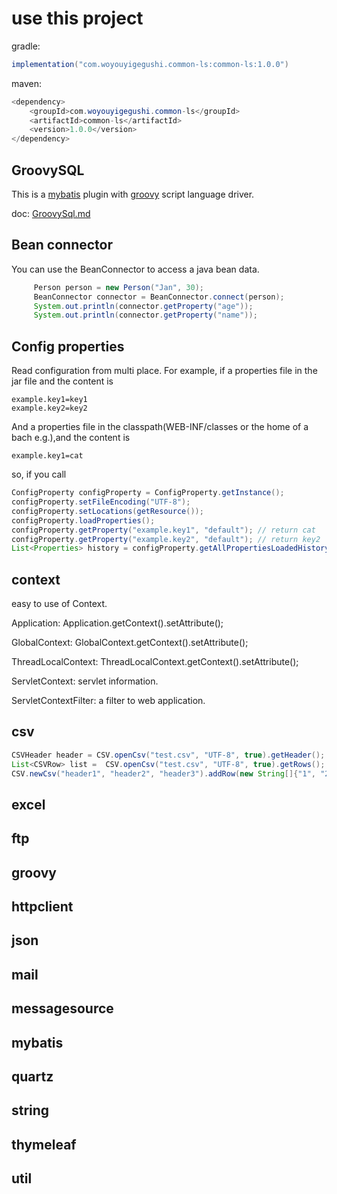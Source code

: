 # use this project
gradle:
```java
implementation("com.woyouyigegushi.common-ls:common-ls:1.0.0")
```
maven:
```java
<dependency>
    <groupId>com.woyouyigegushi.common-ls</groupId>
    <artifactId>common-ls</artifactId>
    <version>1.0.0</version>
</dependency>

```

## GroovySQL
   This is a [mybatis](https://mybatis.org/mybatis-3/) plugin with [groovy](http://www.groovy-lang.org/) script language driver.
   
   doc: [GroovySql.md](doc/GroovySQL.md)

## Bean connector
   You can use the BeanConnector to access a java bean data.
   ```java
        Person person = new Person("Jan", 30);
        BeanConnector connector = BeanConnector.connect(person);
        System.out.println(connector.getProperty("age"));
        System.out.println(connector.getProperty("name"));
   ```
## Config properties
   Read configuration from multi place.
   For example, if a properties file in the jar file and the content is
   ```properties
   example.key1=key1
   example.key2=key2
   ```
   And a properties file in the classpath(WEB-INF/classes or the home of a bach e.g.),and the content is
   ```properties
   example.key1=cat
   ```
   so, if you call 
   ```java
   ConfigProperty configProperty = ConfigProperty.getInstance();
   configProperty.setFileEncoding("UTF-8");
   configProperty.setLocations(getResource());
   configProperty.loadProperties();
   configProperty.getProperty("example.key1", "default"); // return cat
   configProperty.getProperty("example.key2", "default"); // return key2
   List<Properties> history = configProperty.getAllPropertiesLoadedHistoryIncludeOverwrite(); // return all histories of all properties file loaded.
   ```
## context
   easy to use of Context.
   
   Application: Application.getContext().setAttribute();

   GlobalContext: GlobalContext.getContext().setAttribute();
   
   ThreadLocalContext: ThreadLocalContext.getContext().setAttribute();
   
   ServletContext: servlet information.

   ServletContextFilter: a filter to web application.
## csv
   ```java
   CSVHeader header = CSV.openCsv("test.csv", "UTF-8", true).getHeader();
   List<CSVRow> list =  CSV.openCsv("test.csv", "UTF-8", true).getRows();
   CSV.newCsv("header1", "header2", "header3").addRow(new String[]{"1", "2", "3"}).addRow("4", "5", "6").saveFile("test.csv", "UTF-8");
   ```
## excel
## ftp
## groovy
## httpclient
## json
## mail
## messagesource
## mybatis
## quartz
## string
## thymeleaf
## util
       

